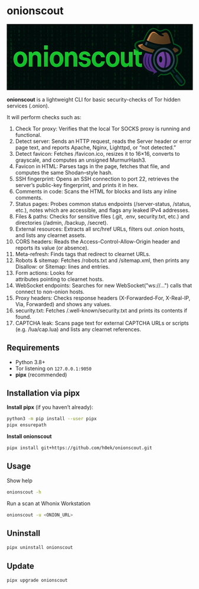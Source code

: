 # onionscout

![onionscout](onionscout.webp)

**onionscout** is a lightweight CLI for basic security-checks of Tor hidden services (.onion).

It will perform checks such as:
01. Check Tor proxy: Verifies that the local Tor SOCKS proxy is running and functional.
02. Detect server: Sends an HTTP request, reads the Server header or error page text, and reports Apache, Nginx, Lighttpd, or “not detected.”
03. Detect favicon: Fetches /favicon.ico, resizes it to 16×16, converts to grayscale, and computes an unsigned MurmurHash3.
04. Favicon in HTML: Parses <link rel="…icon"> tags in the page, fetches that file, and computes the same Shodan–style hash.
05. SSH fingerprint: Opens an SSH connection to port 22, retrieves the server’s public-key fingerprint, and prints it in hex.
06. Comments in code: Scans the HTML for <!-- ... --> blocks and lists any inline comments.
07. Status pages: Probes common status endpoints (/server-status, /status, etc.), notes which are accessible, and flags any leaked IPv4 addresses.
08. Files & paths: Checks for sensitive files (.git, .env, security.txt, etc.) and directories (/admin, /backup, /secret).
09. External resources: Extracts all src/href URLs, filters out .onion hosts, and lists any clearnet assets.
10. CORS headers: Reads the Access-Control-Allow-Origin header and reports its value (or absence).
11. Meta-refresh: Finds <meta http-equiv="refresh"> tags that redirect to clearnet URLs.
12. Robots & sitemap: Fetches /robots.txt and /sitemap.xml, then prints any Disallow: or Sitemap: lines and <loc> entries.
13. Form actions: Looks for <form action="…"> attributes pointing to clearnet hosts.
14. WebSocket endpoints: Searches for new WebSocket("ws://…") calls that connect to non-onion hosts.
15. Proxy headers: Checks response headers (X-Forwarded-For, X-Real-IP, Via, Forwarded) and shows any values.
16. security.txt: Fetches /.well-known/security.txt and prints its contents if found.
17. CAPTCHA leak: Scans page text for external CAPTCHA URLs or scripts (e.g. /lua/cap.lua) and lists any clearnet references.

## Requirements

- Python 3.8+  
- Tor listening on `127.0.0.1:9050`
- **pipx** (recommended)

## Installation via pipx

**Install pipx** (if you haven’t already):  
```bash
python3 -m pip install --user pipx
pipx ensurepath
```

**Install onionscout**
```bash
pipx install git+https://github.com/h0ek/onionscout.git
```

## Usage

Show help
```bash
onionscout -h
```

Run a scan at Whonix Workstation
```bash
onionscout -u <ONION_URL>
```

## Uninstall
```bash
pipx uninstall onionscout
```

## Update
```bash
pipx upgrade onionscout
```
